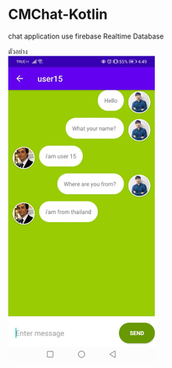 # CMChat-Kotlin

chat application use firebase Realtime Database

ตัวอย่าง
<br>
<img src="https://github.com/sjitprogrammer/CMChat-Kotlin/blob/master/image/70710.jpg" width="300">
<br>

